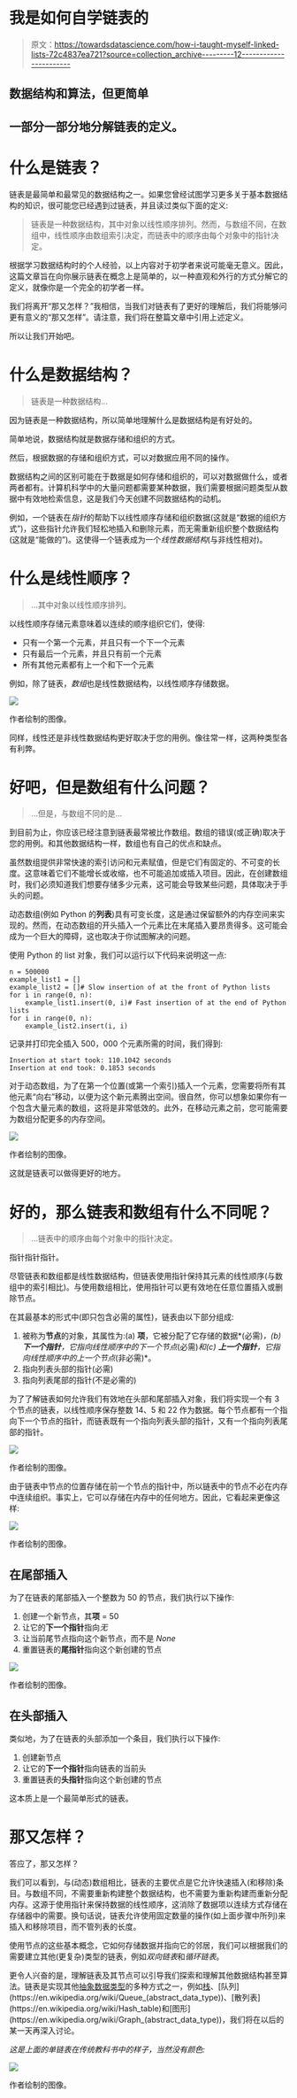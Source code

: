 # 我是如何自学链表的

> 原文：<https://towardsdatascience.com/how-i-taught-myself-linked-lists-72c4837ea721?source=collection_archive---------12----------------------->

## 数据结构和算法，但更简单

## 一部分一部分地分解链表的定义。

# 什么是链表？

链表是最简单和最常见的数据结构之一。如果您曾经试图学习更多关于基本数据结构的知识，很可能您已经遇到过链表，并且读过类似下面的定义:

> 链表是一种数据结构，其中对象以线性顺序排列。然而，与数组不同，在数组中，线性顺序由数组索引决定，而链表中的顺序由每个对象中的指针决定。

根据学习数据结构时的个人经验，以上内容对于初学者来说可能毫无意义。因此，这篇文章旨在向你展示链表在概念上是简单的，以一种直观和外行的方式分解它的定义，就像你是一个完全的初学者一样。

我们将离开“那又怎样？”我相信，当我们对链表有了更好的理解后，我们将能够问更有意义的“那又怎样”。请注意，我们将在整篇文章中引用上述定义。

所以让我们开始吧。

# 什么是数据结构？

> 链表是一种数据结构…

因为链表是一种数据结构，所以简单地理解什么是数据结构是有好处的。

简单地说，数据结构就是数据存储和组织的方式。

然后，根据数据的存储和组织方式，可以对数据应用不同的操作。

数据结构之间的区别可能在于数据是如何存储和组织的，可以对数据做什么，或者两者都有。计算机科学中的大量问题都需要某种数据，我们需要根据问题类型从数据中有效地检索信息，这是我们今天创建不同数据结构的动机。

例如，一个链表在*指针*的帮助下以线性顺序存储和组织数据(这就是“数据的组织方式”)，这些指针允许我们轻松地插入和删除元素，而无需重新组织整个数据结构(这就是“能做的”)。这使得一个链表成为一个*线性数据结构*(与非线性相对)。

# **什么是线性顺序？**

> …其中对象以线性顺序排列。

以线性顺序存储元素意味着以连续的顺序组织它们，使得:

*   只有一个第一个元素，并且只有一个下一个元素
*   只有最后一个元素，并且只有前一个元素
*   所有其他元素都有上一个和下一个元素

例如，除了链表，*数组*也是线性数据结构，以线性顺序存储数据。

![](img/75d224d7e07fc7b5e547550569a2a08e.png)

作者绘制的图像。

同样，线性还是非线性数据结构更好取决于您的用例。像往常一样，这两种类型各有利弊。

# 好吧，但是数组有什么问题？

> …但是，与数组不同的是…

到目前为止，你应该已经注意到链表最常被比作数组。数组的错误(或正确)取决于您的用例。和其他数据结构一样，数组也有自己的优点和缺点。

虽然数组提供非常快速的索引访问和元素赋值，但是它们有固定的、不可变的长度。这意味着它们不能增长或收缩，也不可能追加或插入项目。因此，在创建数组时，我们必须知道我们想要存储多少元素，这可能会导致某些问题，具体取决于手头的问题。

动态数组(例如 Python 的**列表**)具有可变长度，这是通过保留额外的内存空间来实现的。然而，在动态数组的开头插入一个元素比在末尾插入要昂贵得多。这可能会成为一个巨大的障碍，这也取决于你试图解决的问题。

使用 Python 的 list 对象，我们可以运行以下代码来说明这一点:

```
n = 500000
example_list1 = []
example_list2 = []# Slow insertion of at the front of Python lists
for i in range(0, n):
    example_list1.insert(0, i)# Fast insertion of at the end of Python lists
for i in range(0, n):
    example_list2.insert(i, i)
```

记录并打印完全插入 500，000 个元素所需的时间，我们得到:

```
Insertion at start took: 110.1042 seconds
Insertion at end took: 0.1853 seconds
```

对于动态数组，为了在第一个位置(或第一个索引)插入一个元素，您需要将所有其他元素“向右”移动，以便为这个新元素腾出空间。很自然，你可以想象如果你有一个包含大量元素的数组，这将是非常低效的。此外，在移动元素之前，您可能需要为数组分配更多的内存空间。

![](img/8b7b56c603ffd13ad83928a4f3f6739b.png)

作者绘制的图像。

这就是链表可以做得更好的地方。

# 好的，那么链表和数组有什么不同呢？

> …链表中的顺序由每个对象中的指针决定。

指针指针指针。

尽管链表和数组都是线性数据结构，但链表使用指针保持其元素的线性顺序(与数组中的索引相比)。与使用数组相比，使用指针可以更有效地在任意位置插入或删除节点。

在其最基本的形式中(即只包含必需的属性)，链表由以下部分组成:

1.  被称为**节点**的对象，其属性为:(a) **项**，它被分配了它存储的数据*(必需)*，(b) **下一个指针**，它指向线性顺序中的下一个节点*(必需)*和(c) **上一个指针**，它指向线性顺序中的上一个节点*(非必需)*。
2.  指向列表头部的指针(必需)
3.  指向列表尾部的指针(不是必需的)

为了了解链表如何允许我们有效地在头部和尾部插入对象，我们将实现一个有 3 个节点的链表，以线性顺序保存整数 14、5 和 22 作为数据。每个节点都有一个指向下一个节点的指针，而链表既有一个指向列表头部的指针，又有一个指向列表尾部的指针。

![](img/bf0e9b9ab7505663864fda36a4014147.png)

作者绘制的图像。

由于链表中节点的位置存储在前一个节点的指针中，所以链表中的节点不必在内存中连续组织。事实上，它可以存储在内存中的任何地方。因此，它看起来更像这样:

![](img/096dc73b2acb0f88fa827ad19e51c885.png)

作者绘制的图像。

## 在尾部插入

为了在链表的尾部插入一个整数为 50 的节点，我们执行以下操作:

1.  创建一个新节点，其**项** = 50
2.  让它的**下一个指针**指向*无*
3.  让当前尾节点指向这个新节点，而不是 *None*
4.  重置链表的**尾指针**指向这个新创建的节点

![](img/2a2560826d493fe24a458f4140a32845.png)

作者绘制的图像。

## 在头部插入

类似地，为了在链表的头部添加一个条目，我们执行以下操作:

1.  创建新节点
2.  让它的**下一个指针**指向链表的当前头
3.  重置链表的**头指针**指向这个新创建的节点

这本质上是一个最简单形式的链表。

# 那又怎样？

答应了，那又怎样？

我们可以看到，与(动态)数组相比，链表的主要优点是它允许快速插入(和移除)条目。与数组不同，不需要重新构建整个数据结构，也不需要为重新构建而重新分配内存。这源于使用指针来保持数据的线性顺序，这消除了数据项以连续方式存储在存储器中的需要。换句话说，链表允许使用固定数量的操作(如上面步骤中所列)来插入和移除项目，而不管列表的长度。

使用节点的这些基本概念，它如何存储数据并指向它的邻居，我们可以根据我们的需要建立其他(更复杂)类型的链表，例如*双向链表*和*循环链表*。

更令人兴奋的是，理解链表及其节点可以引导我们探索和理解其他数据结构甚至算法。链表是实现其他[抽象数据类型](https://en.wikipedia.org/wiki/Abstract_data_type)的多种方式之一，例如[栈](https://en.wikipedia.org/wiki/Stack_(abstract_data_type))、[队列](https://en.wikipedia.org/wiki/Queue_(abstract_data_type))、[散列表](https://en.wikipedia.org/wiki/Hash_table)和[图形](https://en.wikipedia.org/wiki/Graph_(abstract_data_type))，我们将在以后的某一天再深入讨论。

*这是上面的单链表在传统教科书中的样子，当然没有颜色:*

![](img/94b42b8076b417342606d0f40b0206a9.png)

作者绘制的图像。